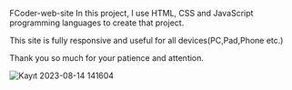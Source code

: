 FCoder-web-site
In this project, I use HTML, CSS and JavaScript programming languages to create that project.

This site is fully responsive and useful for all devices(PC,Pad,Phone etc.)

Thank you so much for your patience and attention.


![Kayıt 2023-08-14 141604](https://github.com/evliyademiray/FCoder-web-site/assets/139562305/3b5c9819-4d5d-4c68-a478-f4526e35edcd)
